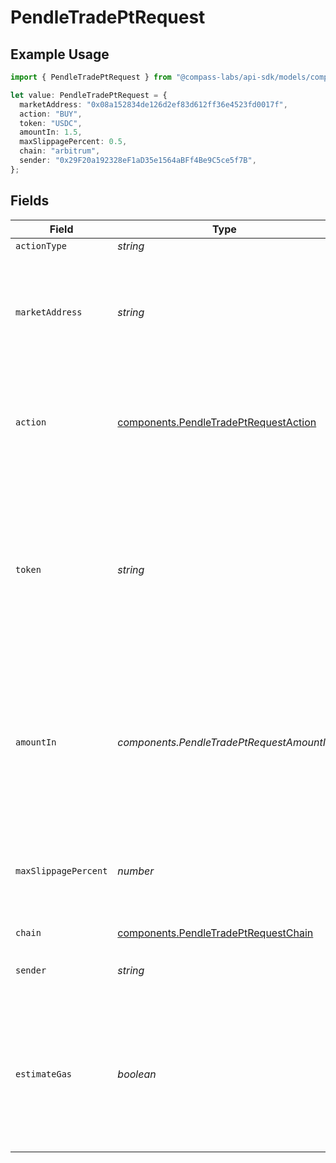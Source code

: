 # PendleTradePtRequest

## Example Usage

```typescript
import { PendleTradePtRequest } from "@compass-labs/api-sdk/models/components";

let value: PendleTradePtRequest = {
  marketAddress: "0x08a152834de126d2ef83d612ff36e4523fd0017f",
  action: "BUY",
  token: "USDC",
  amountIn: 1.5,
  maxSlippagePercent: 0.5,
  chain: "arbitrum",
  sender: "0x29F20a192328eF1aD35e1564aBFf4Be9C5ce5f7B",
};
```

## Fields

| Field                                                                                                                                                                            | Type                                                                                                                                                                             | Required                                                                                                                                                                         | Description                                                                                                                                                                      | Example                                                                                                                                                                          |
| -------------------------------------------------------------------------------------------------------------------------------------------------------------------------------- | -------------------------------------------------------------------------------------------------------------------------------------------------------------------------------- | -------------------------------------------------------------------------------------------------------------------------------------------------------------------------------- | -------------------------------------------------------------------------------------------------------------------------------------------------------------------------------- | -------------------------------------------------------------------------------------------------------------------------------------------------------------------------------- |
| `actionType`                                                                                                                                                                     | *string*                                                                                                                                                                         | :heavy_minus_sign:                                                                                                                                                               | N/A                                                                                                                                                                              |                                                                                                                                                                                  |
| `marketAddress`                                                                                                                                                                  | *string*                                                                                                                                                                         | :heavy_check_mark:                                                                                                                                                               | The address of the market identifying which Principal Token (PT) you would like to trade.                                                                                        | 0x08a152834de126d2ef83d612ff36e4523fd0017f                                                                                                                                       |
| `action`                                                                                                                                                                         | [components.PendleTradePtRequestAction](../../models/components/pendletradeptrequestaction.md)                                                                                   | :heavy_check_mark:                                                                                                                                                               | Specifies the direction of the PT trade. Valid values are `BUY` (to buy PT) or `SELL` (to sell PT).                                                                              | BUY                                                                                                                                                                              |
| `token`                                                                                                                                                                          | *string*                                                                                                                                                                         | :heavy_check_mark:                                                                                                                                                               | TThe symbol or address of the token to trade PT with. For `action` set to `BUY`, this is the token to buy PT with. For `action` set to `SELL`, this is the token to sell PT for. | USDC                                                                                                                                                                             |
| `amountIn`                                                                                                                                                                       | *components.PendleTradePtRequestAmountIn*                                                                                                                                        | :heavy_check_mark:                                                                                                                                                               | For `action` set to `BUY`, this is the amount in of `token` to buy PT with. For `action` set to `SELL`, this is the amount in of PT to sell for `token`.                         | 1.5                                                                                                                                                                              |
| `maxSlippagePercent`                                                                                                                                                             | *number*                                                                                                                                                                         | :heavy_check_mark:                                                                                                                                                               | The maximum slippage allowed in percent. e.g. `1` means `1%` slippage allowed.                                                                                                   | 0.5                                                                                                                                                                              |
| `chain`                                                                                                                                                                          | [components.PendleTradePtRequestChain](../../models/components/pendletradeptrequestchain.md)                                                                                     | :heavy_check_mark:                                                                                                                                                               | N/A                                                                                                                                                                              |                                                                                                                                                                                  |
| `sender`                                                                                                                                                                         | *string*                                                                                                                                                                         | :heavy_check_mark:                                                                                                                                                               | The address of the transaction sender.                                                                                                                                           | 0x29F20a192328eF1aD35e1564aBFf4Be9C5ce5f7B                                                                                                                                       |
| `estimateGas`                                                                                                                                                                    | *boolean*                                                                                                                                                                        | :heavy_minus_sign:                                                                                                                                                               | Determines whether to estimate gas costs for transactions, also verifying that the transaction can be successfully executed.                                                     |                                                                                                                                                                                  |